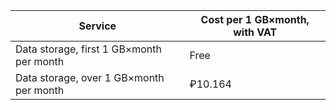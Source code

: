 | Service | Cost per 1 GB×month, with VAT |
| --- | --- |
| Data storage, first 1 GB×month per month | Free |
| Data storage, over 1 GB×month per month | ₽10.164 |